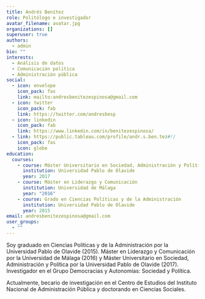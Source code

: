 ```yaml
---
title: Andrés Benítez
role: Politólogo e investigador
avatar_filename: avatar.jpg
organizations: []
superuser: true
authors:
  - admin
bio: ""
interests:
  - Análisis de datos
  - Comunicación política
  - Administración pública
social:
  - icon: envelope
    icon_pack: fas
    link: mailto:andresbenitezespinosa@gmail.com
  - icon: twitter
    icon_pack: fab
    link: https://twitter.com/andresbesp
  - icon: linkedin
    icon_pack: fab
    link: https://www.linkedin.com/in/benitezespinosa/
  - link: https://public.tableau.com/profile/andr.s.ben.tez#!/
    icon_pack: fas
    icon: globe
education:
  courses:
    - course: Máster Universitario en Sociedad, Administración y Política
      institution: Universidad Pablo de Olavide
      year: 2017
    - course: Máster en Liderazgo y Comunicación
      institution: Universidad de Málaga
      year: "2016"
    - course: Grado en Ciencias Políticas y de la Administración
      institution: Universidad Pablo de Olavide
      year: 2015
email: andresbenitezespinosa@gmail.com
user_groups:
  - ""
---
```

Soy graduado en Ciencias Políticas y de la Administración por la Universidad Pablo de Olavide (2015). Máster en Liderazgo y Comunicación por la Universidad de Málaga (2016) y Máster Universitario en Sociedad, Administración y Política por la Universidad Pablo de Olavide (2017). Investigador en el Grupo Democracias y Autonomías: Sociedad y Política.

Actualmente, becario de investigación en el Centro de Estudios del Instituto Nacional de Administración Pública y doctorando en Ciencias Sociales.

